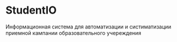 # StudentIO
Информационная система для автоматизации и систиматизации приемной кампании образовательного учереждения
